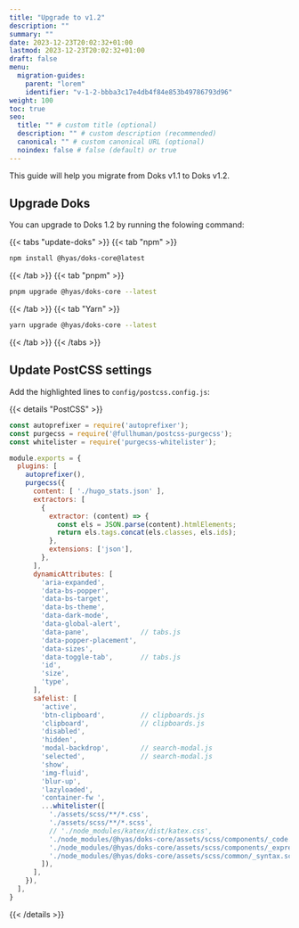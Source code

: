 ```yaml
---
title: "Upgrade to v1.2"
description: ""
summary: ""
date: 2023-12-23T20:02:32+01:00
lastmod: 2023-12-23T20:02:32+01:00
draft: false
menu:
  migration-guides:
    parent: "lorem"
    identifier: "v-1-2-bbba3c17e4db4f84e853b49786793d96"
weight: 100
toc: true
seo:
  title: "" # custom title (optional)
  description: "" # custom description (recommended)
  canonical: "" # custom canonical URL (optional)
  noindex: false # false (default) or true
---
```


This guide will help you migrate from Doks v1.1 to Doks v1.2.

## Upgrade Doks

You can upgrade to Doks 1.2 by running the folowing command:

{{< tabs "update-doks" >}}
{{< tab "npm" >}}

```bash
npm install @hyas/doks-core@latest
```

{{< /tab >}}
{{< tab "pnpm" >}}

```bash
pnpm upgrade @hyas/doks-core --latest
```

{{< /tab >}}
{{< tab "Yarn" >}}

```bash
yarn upgrade @hyas/doks-core --latest
```

{{< /tab >}}
{{< /tabs >}}

## Update PostCSS settings

Add the highlighted lines to `config/postcss.config.js`:

{{< details "PostCSS" >}}

```js {title=postcss.config.js lineNos=true hl_lines=[46,"51-53"]}
const autoprefixer = require('autoprefixer');
const purgecss = require('@fullhuman/postcss-purgecss');
const whitelister = require('purgecss-whitelister');

module.exports = {
  plugins: [
    autoprefixer(),
    purgecss({
      content: [ './hugo_stats.json' ],
      extractors: [
        {
          extractor: (content) => {
            const els = JSON.parse(content).htmlElements;
            return els.tags.concat(els.classes, els.ids);
          },
          extensions: ['json'],
        },
      ],
      dynamicAttributes: [
        'aria-expanded',
        'data-bs-popper',
        'data-bs-target',
        'data-bs-theme',
        'data-dark-mode',
        'data-global-alert',
        'data-pane',             // tabs.js
        'data-popper-placement',
        'data-sizes',
        'data-toggle-tab',       // tabs.js
        'id',
        'size',
        'type',
      ],
      safelist: [
        'active',
        'btn-clipboard',         // clipboards.js
        'clipboard',             // clipboards.js
        'disabled',
        'hidden',
        'modal-backdrop',        // search-modal.js
        'selected',              // search-modal.js
        'show',
        'img-fluid',
        'blur-up',
        'lazyloaded',
        'container-fw ',
        ...whitelister([
          './assets/scss/**/*.css',
          './assets/scss/**/*.scss',
          // './node_modules/katex/dist/katex.css',
          './node_modules/@hyas/doks-core/assets/scss/components/_code.scss',
          './node_modules/@hyas/doks-core/assets/scss/components/_expressive-code.scss',
          './node_modules/@hyas/doks-core/assets/scss/common/_syntax.scss',
        ]),
      ],
    }),
  ],
}
```

{{< /details >}}
